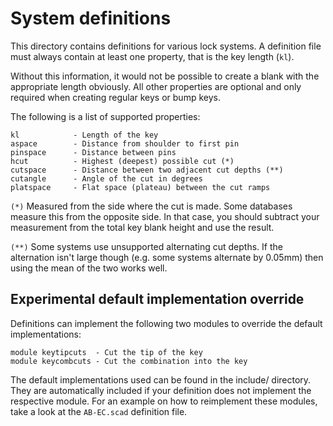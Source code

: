 # System definitions

This directory contains definitions for various lock systems. A definition
file must always contain at least one property, that is the key length (`kl`).

Without this information, it would not be possible to create a blank with the
appropriate length obviously. All other properties are optional and only required
when creating regular keys or bump keys.

The following is a list of supported properties:

```
kl            - Length of the key
aspace        - Distance from shoulder to first pin
pinspace      - Distance between pins
hcut          - Highest (deepest) possible cut (*)
cutspace      - Distance between two adjacent cut depths (**)
cutangle      - Angle of the cut in degrees
platspace     - Flat space (plateau) between the cut ramps
```

`(*)` Measured from the side where the cut is made. Some databases measure this
from the opposite side. In that case, you should subtract your measurement from
the total key blank height and use the result.

`(**)` Some systems use unsupported alternating cut depths. If the alternation
isn't large though (e.g. some systems alternate by 0.05mm) then using the mean
of the two works well.

## Experimental default implementation override

Definitions can implement the following two modules to override the default
implementations:

```
module keytipcuts  - Cut the tip of the key
module keycombcuts - Cut the combination into the key
```

The default implementations used can be found in the include/ directory. They
are automatically included if your definition does not implement the respective
module. For an example on how to reimplement these modules, take a look at the
`AB-EC.scad` definition file.

